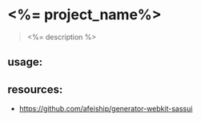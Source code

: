 # <%= project_name%>
> <%= description %>

## usage:

## resources:
+ https://github.com/afeiship/generator-webkit-sassui
